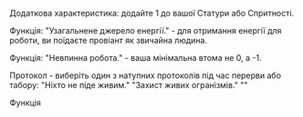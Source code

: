 Додаткова характеристика: додайте 1 до вашої Статури або Спритності.

Функція: "Узагальнене джерело енергії." - для отримання енергії для роботи, ви поїдаєте провіант як звичайна людина. 

Функція: "Невпинна робота." - ваша мінімальна втома не 0, а -1.

Протокол - виберіть один з натупних протоколів під час перерви або табору:
"Ніхто не піде живим."
"Захист живих огранізмів."
""

Функція

